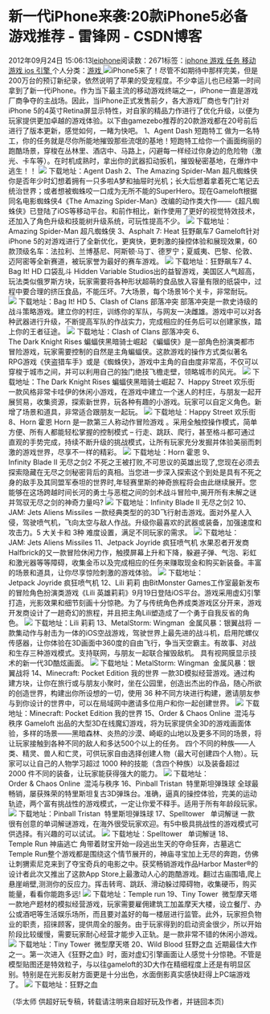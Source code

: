 
# 新一代iPhone来袭:20款iPhone5必备游戏推荐 - 雷锋网 - CSDN博客


2012年09月24日 15:06:13[leiphone](https://me.csdn.net/leiphone)阅读数：2671标签：[iphone																](https://so.csdn.net/so/search/s.do?q=iphone&t=blog)[游戏																](https://so.csdn.net/so/search/s.do?q=游戏&t=blog)[任务																](https://so.csdn.net/so/search/s.do?q=任务&t=blog)[移动游戏																](https://so.csdn.net/so/search/s.do?q=移动游戏&t=blog)[ios																](https://so.csdn.net/so/search/s.do?q=ios&t=blog)[引擎																](https://so.csdn.net/so/search/s.do?q=引擎&t=blog)[
							](https://so.csdn.net/so/search/s.do?q=ios&t=blog)[
																					](https://so.csdn.net/so/search/s.do?q=移动游戏&t=blog)个人分类：[游戏																](https://blog.csdn.net/leiphone/article/category/873391)
[
																								](https://so.csdn.net/so/search/s.do?q=移动游戏&t=blog)
[
				](https://so.csdn.net/so/search/s.do?q=任务&t=blog)
[
			](https://so.csdn.net/so/search/s.do?q=任务&t=blog)
[
		](https://so.csdn.net/so/search/s.do?q=游戏&t=blog)
[
	](https://so.csdn.net/so/search/s.do?q=iphone&t=blog)
![](http://www.17daren.com/wp-content/uploads/2012/09/12341-150x1501.jpg)iPhone5来了！尽管不如期待中那样完美，但是200万台的预订新纪录，依然说明了苹果的受宠程度。不少幸运儿也已经第一时间拿到了新一代iPhone。作为当下最主流的移动游戏终端之一，iPhone一直是游戏厂商争夺的主战场。因此，当iPhone正式发售前夕，各大游戏厂商也专门针对iPhone 5的4英寸Retina屏显示特性，对自家的精品力作进行了优化升级，以便为玩家提供更加卓越的游戏体验。以下由gamezebo推荐的20款游戏都在20号前后进行了版本更新，感觉如何，一睹为快吧。
1、Agent Dash 短跑特工
做为一名特工，你的任务就是尽你所能地摧毁那些流氓的基地！短跑特工给你一个画面绚丽的跑酷场景，穿梭在丛林里、酒店中、马路上，闪避每一样经过你身边的危险物（激光、卡车等）。在时机成熟时，拿出你的武器扣动扳机，摧毁秘密基地，在爆炸中逃生！！
![](http://www.17daren.com/wp-content/uploads/2012/09/mzl.pdapdgll.320x480-75.jpg)
下载地址：Agent Dash
2、The Amazing Spider-Man 超凡蜘蛛侠
你是否年少时幻想着拥有一只多啦A梦和抽屉时光机；长大后想着拿着死亡笔记去统治世界；或者想被蜘蛛咬一口成为无所不能的SuperHero。现在Gameloft根据同名电影蜘蛛侠4《The Amazing Spider-Man》改编的动作类大作——《超凡蜘蛛侠》已登陆了iOS等移动平台。和前作相比，新作使用了更好的视觉特效技术，还加入了角色升级和技能树升级系统，可玩性提高不少。
![](http://www.17daren.com/wp-content/uploads/2012/09/3471.jpg)
下载地址：Amazing Spider-Man 超凡蜘蛛侠
3、Asphalt 7: Heat 狂野飙车7
Gameloft针对iPhone 5的对游戏进行了全新优化，更爽快，更刺激的操控体验和展现效果，60款顶级名车：法拉利、兰博基尼、阿斯顿·马丁、德罗宁；夏威夷、巴黎、伦敦、迈阿密等全新赛道，被玩家誉为最好的赛车游戏。
![](http://www.17daren.com/wp-content/uploads/2012/09/mzl.sjgkxygf.320x480-75.jpg)
下载地址：狂野飙车7
4、Bag It! HD 口袋乱斗
Hidden Variable Studios出的益智游戏，美国区人气超高，玩法类似俄罗斯方块，玩家需要将各种形状超萌的食品放入容量有限的纸袋中，过程中要合理的挤压食品，不能压坏。7大场景，每个场景16个关卡，非常耐玩。
![](http://www.17daren.com/wp-content/uploads/2012/09/mzl.ugluehdg.320x480-75.jpg)
下载地址：Bag It! HD
5、Clash of Clans 部落冲突
部落冲突是一款史诗级的战斗策略游戏。建立你的村庄，训练你的军队，与网友一决雌雄。游戏中可以对各种武器进行升级，不断提高军队的作战实力，完成相应的任务后可以创建家族，踏上你的王者征途。
![](http://www.17daren.com/wp-content/uploads/2012/09/mzl.jjevsnaj.320x480-75.jpg)
下载地址：Clash of Clans 部落冲突
6、The Dark Knight Rises 蝙蝠侠黑暗骑士崛起
《蝙蝠侠》是一部角色扮演类都市冒险游戏，玩家需要控制的自然是主角蝙蝠侠。这款游戏的操作方式类似著名RPG游戏《侠盗猎车手》或是《蜘蛛侠》，游戏中主角的自由度非常高，不仅可以穿梭于城市之间，并可以利用自己的独门绝技飞檐走壁，领略城市的风光。
![](http://www.17daren.com/wp-content/uploads/2012/09/1531.jpg)
下载地址：The Dark Knight Rises 蝙蝠侠黑暗骑士崛起
7、Happy Street 欢乐街
一款风格非常卡哇伊的休闲小游戏，在游戏中建立一个迷人的村庄，与朋友一起开展贸易，收集资源，探索新世界，玩各种有趣的小游戏。玩家可以自定义角色。新增了场景和道具，非常适合跟朋友一起玩。
![](http://www.17daren.com/wp-content/uploads/2012/09/mzl.hcufuvro.320x480-75.jpg)
下载地址：Happy Street 欢乐街
8、Horn 霍恩
Horn 是一款第三人称动作冒险游戏 。采用全触控操作模式，简单方便、所有人都能轻松掌握的控制模式 – 行走、跳跃、爬行，甚至格斗都可通过直观的手势完成，持续不断升级的挑战模式，让所有玩家充分发掘并体验美丽而刺激的游戏世界，尽享不一样的精彩。
![](http://www.17daren.com/wp-content/uploads/2012/09/mzl.jkkbmbtv.320x480-75.jpg)
下载地址：Horn 霍恩
9、Infinity Blade II 无尽之剑2
不死之王被打败,不可思议的英雄出现了,您现在必须去探索隐藏在无尽之剑秘密背后的真相。当您进一步深入探索这个到处是具有不死之身的敌手及其同盟军泰坦的世界时,年轻赛里斯的神奇旅程将会由此继续展开。您能够在这场跨越时间长河的勇士与恶棍之间的剑术战斗冒险中,揭开所有未解之谜并驾驭无尽之剑的神奇力量吗?
![](http://www.17daren.com/wp-content/uploads/2012/09/mzl.sukqcdcy.320x480-751.jpg)
下载地址：Infinity Blade II 无尽之剑2
10、JAM: Jets Aliens Missiles
一款经典类型的的3D飞行射击游戏。面对外星人入侵，驾驶喷气机，飞向太空与敌人作战。升级你最喜欢的武器或装备，加强速度和攻击力。5 大关卡和 3种 难度设置，满足不同玩家的需求。
![](http://www.17daren.com/wp-content/uploads/2012/09/mzl.fuyrudki.320x480-75.jpg)
下载地址：JAM: Jets Aliens Missiles
11、Jetpack Joyride 疯狂喷气机
水果忍者开发商Halfbrick的又一款冒险休闲力作，触摸屏幕上升和下降，躲避子弹、气泡、彩虹和激光器等等障碍，收集金币以及完成相应的任务来赚取现金和购买新装备。丰富的场景和道具，让你尽享惊险刺激的游戏体验。
![](http://www.17daren.com/wp-content/uploads/2012/09/mzl.legdlqfl.320x480-75.jpg)
下载地址：Jetpack Joyride 疯狂喷气机
12、Lili 莉莉
由BitMonster Games工作室最新发布的冒险角色扮演类游戏《Lili 英雄莉莉》9月19日登陆iOS平台。游戏采用虚幻引擎打造，光影效果和细节刻画十分惊艳。为了与传统角色养成类游戏区分开来，游戏开发商设计了一趟奇幻的旅程，并且把主角Lili塑造成了一个勇于自我反省的角色。
![](http://www.17daren.com/wp-content/uploads/2012/09/mzl.tmtwitvs.320x480-75.jpg)
下载地址：Lili 莉莉
13、MetalStorm: Wingman  金属风暴：银翼战将
一款集动作与射击为一体的iOS空战游戏，驾驶世界上最先进的战斗机，启用陀螺仪传感器，让你体验在3D画面中360度的自由飞行，争当天空霸主。有故事、对战和生存三种游戏模式。支持联网，与朋友一起联合摧毁敌机。 具有视网膜显示技术的新一代3D酷炫画面。
![](http://www.17daren.com/wp-content/uploads/2012/09/mza_1897969922252924776.320x480-75.jpg)
下载地址：MetalStorm: Wingman  金属风暴：银翼战将
14、Minecraft: Pocket Edition 我的世界
一款3D模拟经营游戏。通过构建方块，让你在旅行或与朋友小聚时，坐在公园里，创造出杰出的作品，随心所欲的创造世界，构建出你所设想的一切，使用 36 种不同方块进行构建，邀请朋友参与到你设计的世界中，可以在局域网中邀请多位用户和你一起创建世界。
![](http://www.17daren.com/wp-content/uploads/2012/09/mzl.nhfkcgqz.320x480-75.jpg)
下载地址：Minecraft: Pocket Edition 我的世界
15、Order & Chaos Online  混沌与秩序
Gameloft 出品的大型3D在线魔幻游戏，将为玩家提供全3D的游戏画面体验，多样的场景——黑暗森林、炎热的沙漠、崎岖的山地以及更多不同的场景，将让玩家接触到各种不同的敌人和多达500个以上的任务。 四个不同的种族——人类、精灵、兽人和亡灵，可供玩家自由选择创建人物（最大可创建四个人物）。玩家可以让自己的人物学习超过 1000 种的技能（含四个种族）以及装备超过2000 件不同的装备，让玩家能获得强大的能力。
![](http://www.17daren.com/wp-content/uploads/2012/09/mzl.pzmcdiie.320x480-75.jpg)
下载地址：Order & Chaos Online  混沌与秩序
16、Pinball Tristan  特里斯坦弹珠球
全球最畅销，屡获殊荣的特里斯坦复古3D弹珠台。准确，逼真的操控体验，完美的运动轨迹，两个富有挑战性的游戏模式，一定让你爱不释手。适用于所有年龄段玩家。
![](http://www.17daren.com/wp-content/uploads/2012/09/mzl.vjfyekdc.320x480-75.jpg)
下载地址：Pinball Tristan  特里斯坦弹珠球
17、Spelltower   单词解谜
一款很有创意的单词解谜游戏，在海外很受玩家欢迎。有5中极具挑战性的游戏模式可供选择。有兴趣的可以试试。
![](http://www.17daren.com/wp-content/uploads/2012/09/mzl.hebcqdze.320x480-75.jpg)
下载地址：Spelltower   单词解谜
18、Temple Run 神庙逃亡
角带着财宝开始一段逃出生天的夺命狂奔，古墓逃亡Temple Run整个游戏都是围绕这个情节展开的，神庙寻宝加上无尽的奔跑，仿佛让刺猬索尼克来到了夺宝奇兵的电影之中。获奖畅销游戏作品Harbor Master®的设计者此次又推出了这款App Store上最激动人心的跑酷游戏。翻过古庙围墙,爬上悬崖峭壁,测测你的反应力。挥击转弯、跳跃、滑动躲过障碍物，收集硬币，购买能量，看看你能跑多远!
![](http://www.17daren.com/wp-content/uploads/2012/09/mzl.skyajiqn.480x480-75.jpg)
下载地址：Temple run
19、Tiny Tower  微型摩天塔
一款地产题材的模拟经营游戏，玩家需要雇佣建筑工加盖摩天大楼，设立餐厅、办公或酒吧等生活娱乐场所，而且要对盖好的每一楼层进行监管。此外，玩家担负物业的职责，招徕顾客，提供周全的服务。由于玩家得到的启动资金很少，所以开始阶段比较缓慢，需要玩家耐心经营才能步入正轨。是一款非常不错的休闲小游戏。
![](http://www.17daren.com/wp-content/uploads/2012/09/mzl.ulpzpynz.320x480-75.jpg)
下载地址：Tiny Tower  微型摩天塔
20、Wild Blood 狂野之血
近期最佳大作之一。第一次进入《狂野之血》时，面对虚幻引擎画面让人感觉十分惊艳。不管是模型贴图还是特效粒子，与以往gameloft的3D大作在精细程度上还是有明显区别。特别是在光影反射方面更是十分出色，水面倒影真实感快赶得上PC端游戏了。
![](http://www.17daren.com/wp-content/uploads/2012/09/mzl.htffgwpq.320x480-75.jpg)
下载地址：狂野之血

（华太师 供超好玩专稿，转载请注明来自超好玩及作者，并链回本页)

